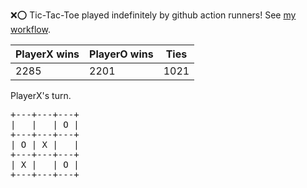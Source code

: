 :x::o: Tic-Tac-Toe played indefinitely by github action runners! See [my workflow](.github/workflows/play.yaml).

|PlayerX wins|PlayerO wins|Ties|
|-|-|-|
|2285|2201|1021|

PlayerX's turn.

<pre>
+---+---+---+
|   |   | O |
+---+---+---+
| O | X |   |
+---+---+---+
| X |   | O |
+---+---+---+
</pre>